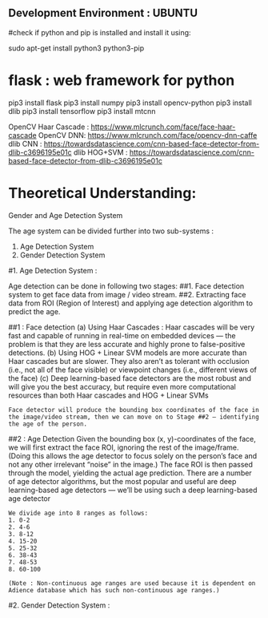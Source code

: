 ## Development Environment : UBUNTU ##

#check if python and pip is installed and install it using:

sudo apt-get install python3 python3-pip

# flask : web framework for python
pip3 install flask
pip3 install numpy
pip3 install opencv-python
pip3 install dlib
pip3 install tensorflow
pip3 install mtcnn

OpenCV Haar Cascade : https://www.mlcrunch.com/face/face-haar-cascade
OpenCV DNN: https://www.mlcrunch.com/face/opencv-dnn-caffe
dlib CNN : https://towardsdatascience.com/cnn-based-face-detector-from-dlib-c3696195e01c
dlib HOG+SVM : https://towardsdatascience.com/cnn-based-face-detector-from-dlib-c3696195e01c






# Theoretical Understanding:

Gender and Age Detection System

The age system can be divided further into two sub-systems :
1. Age Detection System
2. Gender Detection System

#1. Age Detection System :

Age detection can be done in following two stages:
##1. Face detection system to get face data from image / video stream.
##2. Extracting face data from ROI (Region of Interest) and applying age detection algorithm to predict the age.

##1 : Face detection
	(a) Using Haar Cascades : Haar cascades will be very fast and capable of running in real-time on embedded devices — the problem is that they are less accurate and highly prone to false-positive detections.
	(b) Using HOG + Linear SVM models are more accurate than Haar cascades but are slower. They also aren’t as tolerant with occlusion (i.e., not all of the face visible) or viewpoint changes (i.e., different views of the face)
	(c) Deep learning-based face detectors are the most robust and will give you the best accuracy, but require even more computational resources than both Haar cascades and HOG + Linear SVMs

	Face detector will produce the bounding box coordinates of the face in the image/video stream, then we can move on to Stage ##2 — identifying the age of the person.

##2 : Age Detection
	Given the bounding box (x, y)-coordinates of the face, we will first extract the face ROI, ignoring the rest of the image/frame.
	(Doing this allows the age detector to focus solely on the person’s face and not any other irrelevant “noise” in the image.)
	The face ROI is then passed through the model, yielding the actual age prediction.
	There are a number of age detector algorithms, but the most popular and useful are deep learning-based age detectors — we’ll be using such a deep learning-based age detector

	We divide age into 8 ranges as follows:
	1. 0-2
	2. 4-6
	3. 8-12
	4. 15-20
	5. 25-32
	6. 38-43
	7. 48-53
	8. 60-100

	(Note : Non-continuous age ranges are used because it is dependent on Adience database which has such non-continuous age ranges.)


#2. Gender Detection System :

